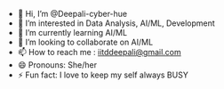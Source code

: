 - 👋 Hi, I’m @Deepali-cyber-hue
- 👀 I’m interested in Data Analysis, AI/ML, Development 
- 🌱 I’m currently learning AI/ML
- 💞️ I’m looking to collaborate on AI/ML
- 📫 How to reach me : iitddeepali@gmail.com
- 😄 Pronouns: She/her
- ⚡ Fun fact: I love to keep my self always BUSY

<!---
Deepali-cyber-hue/Deepali-cyber-hue is a ✨ special ✨ repository because its `README.md` (this file) appears on your GitHub profile.
You can click the Preview link to take a look at your changes.
--->
